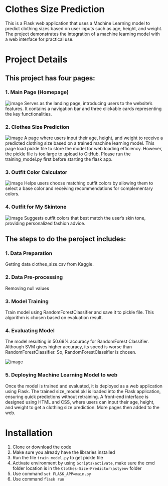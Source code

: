 # Clothes Size Prediction

This is a Flask web application that uses a Machine Learning model to predict clothing sizes based on user inputs such as age, height, and weight. The project demonstrates the integration of a machine learning model with a web interface for practical use.

# Project Details
## This project has four pages:
### 1. Main Page (Homepage)
   ![image](https://github.com/user-attachments/assets/44966035-511b-4bd8-9074-a453d77349c0)
   Serves as the landing page, introducing users to the website’s features. It contains a navigation bar and three clickable cards representing the key functionalities.
### 2. Clothes Size Prediction
   ![image](https://github.com/user-attachments/assets/87aca847-99ab-4873-94ba-b720c3575ae5)
   A page where users input their age, height, and weight to receive a predicted clothing size based on a trained machine learning model. This page load pickle file to store the model for web loading efficiency. However, the pickle file is too large to upload to GitHub. Please run the training_model.py first before starting the flask app.
### 3. Outfit Color Calculator
   ![image](https://github.com/user-attachments/assets/b0993e96-4896-40bd-a0c2-6c771439c3da)
   Helps users choose matching outfit colors by allowing them to select a base color and receiving recommendations for complementary colors.
### 4. Outfit for My Skintone
   ![image](https://github.com/user-attachments/assets/17716e46-092e-4502-9280-56068f161ff0)
   Suggests outfit colors that best match the user’s skin tone, providing personalized fashion advice.

## The steps to do the peroject includes:
### 1. Data Preparation
   Getting data clothes_size.csv from Kaggle.
### 2. Data Pre-processing
   Removing null values
### 3. Model Training
   Train model using RandomForestClassifier and save it to pickle file. This algorithm is chosen based on evaluation result.
### 4. Evaluating Model
   The model resulting in 50.69% accuracy for RandomForest Classifier. Although SVM gives higher accuracy, its speed is worse than RandomForestClassifier. So, RandomForestClassifier is chosen.
   
   ![image](https://github.com/user-attachments/assets/ed8ad620-b556-4a8b-a5dd-e7e62a254035)
### 5. Deploying Machine Learning Model to web
   Once the model is trained and evaluated, it is deployed as a web application using Flask. The trained size_model.pkl is loaded into the Flask application, ensuring quick predictions without retraining. A front-end interface is designed using HTML and CSS, where users can input their age, height, and weight to get a clothing size prediction. More pages then added to the web. 
   
# Installation
1. Clone or download the code
2. Make sure you already have the libraries installed
3. Run the file `train_model.py` to get pickle file
4. Activate environment by using `Scripts\activate`, make sure the cmd folder location is in the `Clothes-Size-Predictor\astyenv` folder
5. Use command `set FLASK_APP=main.py`
6. Use command `flask run`
